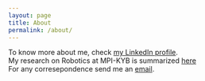 ```yaml
---
layout: page
title: About
permalink: /about/
---
```

To know more about me, check [my LinkedIn profile](https://www.linkedin.com/in/ramanbutta/).  
My research on Robotics at MPI-KYB is summarized [here](https://www.kyb.tuebingen.mpg.de/person/58710/272198)    
For any corresepondence send me an [email](mailto:raman.butta.nitdgp@gmail.com).  

